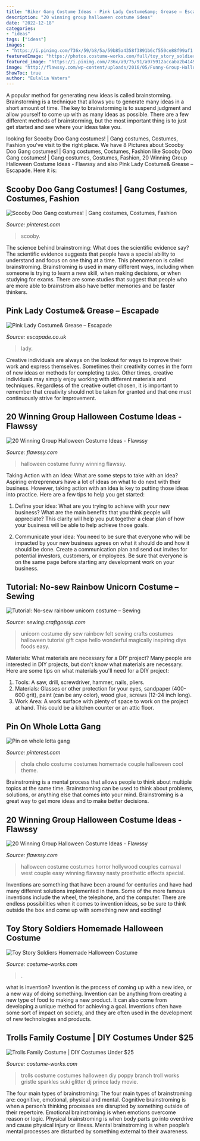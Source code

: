 ```yaml
---
title: "Biker Gang Costume Ideas - Pink Lady Costume&amp; Grease – Escapade"
description: "20 winning group halloween costume ideas"
date: "2022-12-18"
categories:
- "ideas"
tags: ["ideas"]
images:
- "https://i.pinimg.com/736x/59/b8/5a/59b85a4358f3891b6cf550ce88f99af1.jpg"
featuredImage: "https://photos.costume-works.com/full/toy_story_soldiers.jpg"
featured_image: "https://i.pinimg.com/736x/a9/75/91/a975912accaba2b414972bf9710ad1f5--chola-costume-couple-costume.jpg"
image: "http://flawssy.com/wp-content/uploads/2016/05/Funny-Group-Halloween-Costume-Ideas.jpg"
ShowToc: true
author: "Eulalia Waters"
---
```



A popular method for generating new ideas is called brainstorming. Brainstorming is a technique that allows you to generate many ideas in a short amount of time. The key to brainstorming is to suspend judgment and allow yourself to come up with as many ideas as possible. There are a few different methods of brainstorming, but the most important thing is to just get started and see where your ideas take you.

	

		
looking for Scooby Doo Gang costumes! | Gang costumes, Costumes, Fashion you've visit to the right place. We have 8 Pictures about Scooby Doo Gang costumes! | Gang costumes, Costumes, Fashion like Scooby Doo Gang costumes! | Gang costumes, Costumes, Fashion, 20 Winning Group Halloween Costume Ideas - Flawssy and also Pink Lady Costume&amp; Grease – Escapade. Here it is:
		
    
## Scooby Doo Gang Costumes! | Gang Costumes, Costumes, Fashion

<img loading=lazy src="https://i.pinimg.com/736x/59/b8/5a/59b85a4358f3891b6cf550ce88f99af1.jpg" onerror="this.onerror=null;this.src='https://tse2.mm.bing.net/th?id=OIP.n_gvRqA473hagDSBfGECMwHaHa&amp;pid=15.1';" alt="Scooby Doo Gang costumes! | Gang costumes, Costumes, Fashion">

_Source: pinterest.com_

>scooby. 

	

The science behind brainstroming: What does the scientific evidence say?
The scientific evidence suggests that people have a special ability to understand and focus on one thing at a time. This phenomenon is called brainstroming. Brainstroming is used in many different ways, including when someone is trying to learn a new skill, when making decisions, or when studying for exams. There are some studies that suggest that people who are more able to brainstrom also have better memories and be faster thinkers.

    
## Pink Lady Costume&amp; Grease – Escapade

<img loading=lazy src="https://cdn.shopify.com/s/files/1/0277/6933/9938/products/grease-pink-ladies-jacket-alternative-view2_1000x1000.jpg?v=1575987565" onerror="this.onerror=null;this.src='https://tse1.mm.bing.net/th?id=OIP.XXeG2xyNrhapAJoDL2YqhgHaJ4&amp;pid=15.1';" alt="Pink Lady Costume&amp; Grease – Escapade">

_Source: escapade.co.uk_

>lady. 

	

Creative individuals are always on the lookout for ways to improve their work and express themselves. Sometimes their creativity comes in the form of new ideas or methods for completing tasks. Other times, creative individuals may simply enjoy working with different materials and techniques. Regardless of the creative outlet chosen, it is important to remember that creativity should not be taken for granted and that one must continuously strive for improvement.

    
## 20 Winning Group Halloween Costume Ideas - Flawssy

<img loading=lazy src="http://flawssy.com/wp-content/uploads/2016/05/Funny-Group-Halloween-Costume-Ideas.jpg" onerror="this.onerror=null;this.src='https://tse1.mm.bing.net/th?id=OIP.9QPt5w1MV9E31wrlNe_z5QHaLH&amp;pid=15.1';" alt="20 Winning Group Halloween Costume Ideas - Flawssy">

_Source: flawssy.com_

>halloween costume funny winning flawssy. 

	

Taking Action with an Idea: What are some steps to take with an idea?
Aspiring entrepreneurs have a lot of ideas on what to do next with their business. However, taking action with an idea is key to putting those ideas into practice. Here are a few tips to help you get started:
1. Define your idea: What are you trying to achieve with your new business? What are the main benefits that you think people will appreciate? This clarity will help you put together a clear plan of how your business will be able to help achieve those goals.

2. Communicate your idea: You need to be sure that everyone who will be impacted by your new business agrees on what it should do and how it should be done. Create a communication plan and send out invites for potential investors, customers, or employees. Be sure that everyone is on the same page before starting any development work on your business.


    
## Tutorial: No-sew Rainbow Unicorn Costume – Sewing

<img loading=lazy src="https://i1.wp.com/sewing.craftgossip.com/files/2016/09/18-diy-felt-no-sew-unicorn-costume-kids.jpg?fit=600%2C986" onerror="this.onerror=null;this.src='https://tse1.mm.bing.net/th?id=OIP.Bf2rI2_jUgGAb3uPISMYaQHaMK&amp;pid=15.1';" alt="Tutorial: No-sew rainbow unicorn costume – Sewing">

_Source: sewing.craftgossip.com_

>unicorn costume diy sew rainbow felt sewing crafts costumes halloween tutorial gift cape hello wonderful magically inspiring diys foods easy. 

	

Materials: What materials are necessary for a DIY project?
Many people are interested in DIY projects, but don't know what materials are necessary. Here are some tips on what materials you'll need for a DIY project:
1. Tools: A saw, drill, screwdriver, hammer, nails, pliers.
2. Materials: Glasses or other protection for your eyes, sandpaper (400-600 grit), paint (can be any color), wood glue, screws (12-24 inch long).
3. Work Area: A work surface with plenty of space to work on the project at hand. This could be a kitchen counter or an attic floor.

    
## Pin On Whole Lotta Gang

<img loading=lazy src="https://i.pinimg.com/736x/a9/75/91/a975912accaba2b414972bf9710ad1f5--chola-costume-couple-costume.jpg" onerror="this.onerror=null;this.src='https://tse4.mm.bing.net/th?id=OIP.c0H2y6ayDG24wagoPxjb3QHaJ4&amp;pid=15.1';" alt="Pin on whole lotta gang">

_Source: pinterest.com_

>chola cholo costume costumes homemade couple halloween cool theme. 

	

Brainstroming is a mental process that allows people to think about multiple topics at the same time. Brainstroming can be used to think about problems, solutions, or anything else that comes into your mind. Brainstroming is a great way to get more ideas and to make better decisions.

    
## 20 Winning Group Halloween Costume Ideas - Flawssy

<img loading=lazy src="http://www.flawssy.com/wp-content/uploads/2016/05/Hollywood-Couples-Halloween-Costumes.jpg" onerror="this.onerror=null;this.src='https://tse4.mm.bing.net/th?id=OIP.RFUekjdXfGJ42LezL8tlzgHaJ4&amp;pid=15.1';" alt="20 Winning Group Halloween Costume Ideas - Flawssy">

_Source: flawssy.com_

>halloween costume costumes horror hollywood couples carnaval west couple easy winning flawssy nasty prosthetic effects special. 

	

Inventions are something that have been around for centuries and have had many different solutions implemented in them. Some of the more famous inventions include the wheel, the telephone, and the computer. There are endless possibilities when it comes to invention ideas, so be sure to think outside the box and come up with something new and exciting!

    
## Toy Story Soldiers Homemade Halloween Costume

<img loading=lazy src="https://photos.costume-works.com/full/toy_story_soldiers.jpg" onerror="this.onerror=null;this.src='https://tse1.mm.bing.net/th?id=OIP.lQ3p_fKOaXcml5bQZ3ox8wHaJ3&amp;pid=15.1';" alt="Toy Story Soldiers Homemade Halloween Costume">

_Source: costume-works.com_

>. 

	

what is invention?
Invention is the process of coming up with a new idea, or a new way of doing something. Invention can be anything from creating a new type of food to making a new product. It can also come from developing a unique method for achieving a goal. Inventions often have some sort of impact on society, and they are often used in the development of new technologies and products.

    
## Trolls Family Costume | DIY Costumes Under $25

<img loading=lazy src="https://photos.costume-works.com/full/trolls_family19.jpg" onerror="this.onerror=null;this.src='https://tse1.mm.bing.net/th?id=OIP.7sWVOx7dKaA_5GnNGwsL3QHaKx&amp;pid=15.1';" alt="Trolls Family Costume | DIY Costumes Under $25">

_Source: costume-works.com_

>trolls costume costumes halloween diy poppy branch troll works gristle sparkles suki glitter dj prince lady movie. 

	

The four main types of brainstroming:
The four main types of brainstroming are: cognitive, emotional, physical and mental. Cognitive brainstroming is when a person’s thinking processes are disrupted by something outside of their repertoire. Emotional brainstroming is when emotions overcome reason or logic. Physical brainstroming is when body parts go into overdrive and cause physical injury or illness. Mental brainstroming is when people’s mental processes are disturbed by something external to their awareness.

